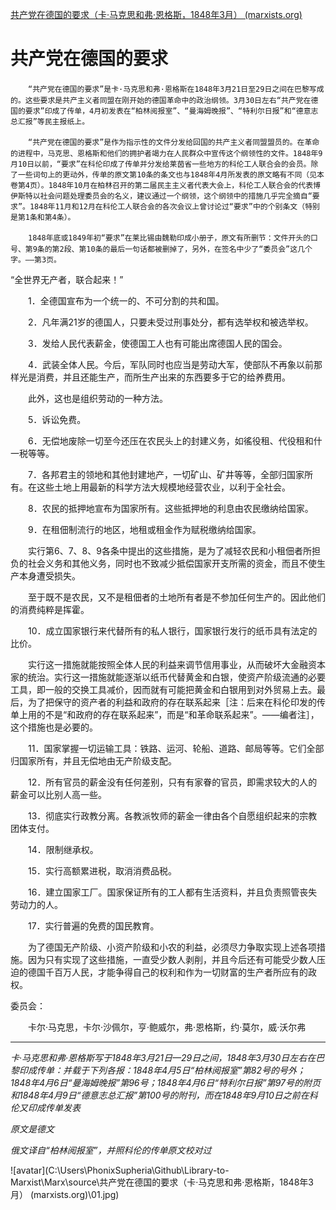 [共产党在德国的要求（卡·马克思和弗·恩格斯，1848年3月） (marxists.org)](https://www.marxists.org/chinese/marx/mia-chinese-marx-184803.htm)

# 共产党在德国的要求

　　`“共产党在德国的要求”是卡·马克思和弗·恩格斯在1848年3月21日至29日之间在巴黎写成的。这些要求是共产主义者同盟在刚开始的德国革命中的政治纲领。3月30日左右“共产党在德国的要求”印成了传单，4月初发表在“柏林阅报室”、“曼海姆晚报”、“特利尔日报”和“德意志总汇报”等民主报纸上。`

　　`“共产党在德国的要求”是作为指示性的文件分发给回国的共产主义者同盟盟员的。在革命的进程中，马克思、恩格斯和他们的拥护者竭力在人民群众中宣传这个纲领性的文件。1848年9月10日以前，“要求”在科伦印成了传单并分发给莱茵省一些地方的科伦工人联合会的会员。除了一些词句上的更动外，传单的原文第10条的条文也与1848年4月所发表的原文略有不同（见本卷第4页）。1848年10月在柏林召开的第二届民主主义者代表大会上，科伦工人联合会的代表博伊斯特以社会问题处理委员会的名义，建议通过一个纲领，这个纲领中的措施几乎完全摘自“要求”。1848年11月和12月在科伦工人联合会的各次会议上曾讨论过“要求”中的个别条文（特别是第1条和第4条）。`

　　`1848年底或1849年初“要求”在莱比锡由魏勒印成小册子，原文有所删节：文件开头的口号、第9条的第2段、第10条的最后一句话都被删掉了，另外，在签名中少了“委员会”这几个字。——第3页。`

“全世界无产者，联合起来！”

　　1．全德国宣布为一个统一的、不可分割的共和国。

　　2．凡年满21岁的德国人，只要未受过刑事处分，都有选举权和被选举权。

　　3．发给人民代表薪金，使德国工人也有可能出席德国人民的国会。

　　4．武装全体人民。今后，军队同时也应当是劳动大军，使部队不再象以前那样光是消费，并且还能生产，而所生产出来的东西要多于它的给养费用。

　　此外，这也是组织劳动的一种方法。

　　5．诉讼免费。

　　6．无偿地废除一切至今还压在农民头上的封建义务，如徭役租、代役租和什一税等等。

　　7．各邦君主的领地和其他封建地产，一切矿山、矿井等等，全部归国家所有。在这些土地上用最新的科学方法大规模地经营农业，以利于全社会。

　　8．农民的抵押地宣布为国家所有。这些抵押地的利息由农民缴纳给国家。

　　9．在租佃制流行的地区，地租或租金作为赋税缴纳给国家。

　　实行第6、7、8、9各条中提出的这些措施，是为了减轻农民和小租佃者所担负的社会义务和其他义务，同时也不致减少抵偿国家开支所需的资金，而且不使生产本身遭受损失。

　　至于既不是农民，又不是租佃者的土地所有者是不参加任何生产的。因此他们的消费纯粹是挥霍。

　　10．成立国家银行来代替所有的私人银行，国家银行发行的纸币具有法定的比价。

　　实行这一措施就能按照全体人民的利益来调节信用事业，从而破坏大金融资本家的统治。实行这一措施就能逐渐以纸币代替黄金和白银，使资产阶级流通的必要工具，即一般的交换工具减价，因而就有可能把黄金和白银用到对外贸易上去。最后，为了把保守的资产者的利益和政府的存在联系起来［注：后来在科伦印发的传单上用的不是“和政府的存在联系起来”，而是“和革命联系起来”。——编者注］，这个措施也是必要的。

　　11．国家掌握一切运输工具：铁路、运河、轮船、道路、邮局等等。它们全部归国家所有，并且无偿地由无产阶级支配。

　　12．所有官员的薪金没有任何差别，只有有家眷的官员，即需求较大的人的薪金可以比别人高一些。

　　13．彻底实行政教分离。各教派牧师的薪金一律由各个自愿组织起来的宗教团体支付。

　　14．限制继承权。

　　15．实行高额累进税，取消消费品税。

　　16．建立国家工厂。国家保证所有的工人都有生活资料，并且负责照管丧失劳动力的人。

　　17．实行普遍的免费的国民教育。

　　为了德国无产阶级、小资产阶级和小农的利益，必须尽力争取实现上述各项措施。因为只有实现了这些措施，一直受少数人剥削，并且今后还有可能受少数人压迫的德国千百万人民，才能争得自己的权利和作为一切财富的生产者所应有的政权。

委员会：

　　卡尔·马克思，卡尔·沙佩尔，亨·鲍威尔，弗·恩格斯，约·莫尔，威·沃尔弗

------

*卡·马克思和弗·恩格斯写于1848年3月21日—29日之间，1848年3月30日左右在巴黎印成传单：并载于下列各报：1848年4月5日“柏林阅报室”第82号的号外；1848年4月6日“曼海姆晚报”第96号；1848年4月6日“特利尔日报”第97号的附页和1848年4月9日“德意志总汇报”第100号的附刊，而在1848年9月10日之前在科伦又印成传单发表*

*原文是德文*

*俄文译自“柏林阅报室”，并照科伦的传单原文校对过*

![avatar](C:\Users\PhonixSupheria\Github\Library-to-Marxist\Marx\source\共产党在德国的要求（卡·马克思和弗·恩格斯，1848年3月） (marxists.org)\01.jpg)
